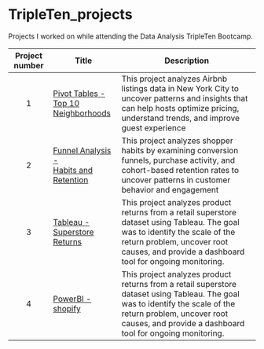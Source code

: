# TripleTen_projects
Projects I worked on while attending the Data Analysis TripleTen Bootcamp.


| Project number | Title | Description |
| :-----------: | ------------------ |----------- |
| 1 | [Pivot Tables - <br> Top 10 Neighborhoods](Sprint_1_Project) | This project analyzes Airbnb listings data in New York City to uncover patterns and insights that can help hosts optimize pricing, understand trends, and improve guest experience |
| 2 | [Funnel Analysis - <br> Habits and Retention](my-folder) | This project analyzes shopper habits by examining conversion funnels, purchase activity, and cohort-based retention rates to uncover patterns in customer behavior and engagement |
| 3 | [Tableau - <br> Superstore Returns](Sprint_4_Project)| This project analyzes product returns from a retail superstore dataset using Tableau. The goal was to identify the scale of the return problem, uncover root causes, and provide a dashboard tool for ongoing monitoring. |
| 4 | [PowerBI - <br> shopify]()| This project analyzes product returns from a retail superstore dataset using Tableau. The goal was to identify the scale of the return problem, uncover root causes, and provide a dashboard tool for ongoing monitoring. |
